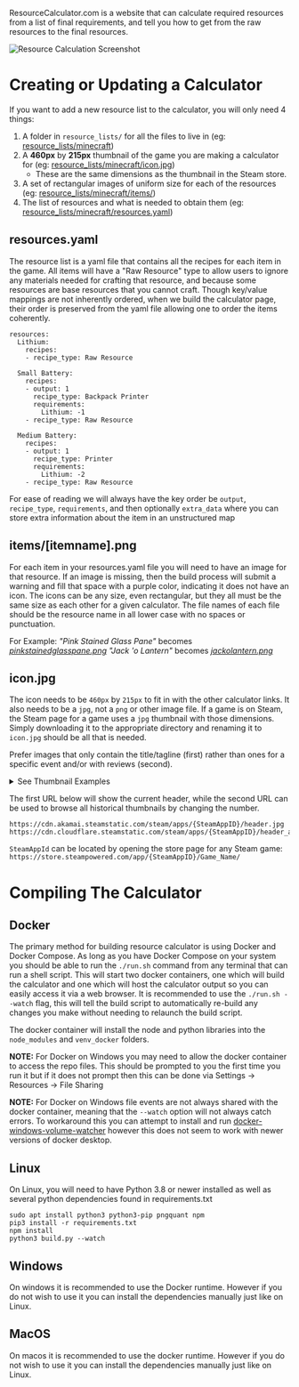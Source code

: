 ResourceCalculator.com is a website that can calculate required resources from a list of final requirements, and tell you how to get from the raw resources to the final resources.

![Resource Calculation Screenshot](screenshot01.png "Resource Calculation Screenshot")


Creating or Updating a Calculator
=================================
If you want to add a new resource list to the calculator, you will only need 4 things:
1. A folder in `resource_lists/` for all the files to live in (eg: [resource_lists/minecraft](resource_lists/minecraft))
2. A **460px** by **215px** thumbnail of the game you are making a calculator for (eg: [resource_lists/minecraft/icon.jpg](resource_lists/minecraft/icon.jpg))
    * These are the same dimensions as the thumbnail in the Steam store.
3. A set of rectangular images of uniform size for each of the resources (eg: [resource_lists/minecraft/items/](resource_lists/minecraft/items/))
4. The list of resources and what is needed to obtain them (eg: [resource_lists/minecraft/resources.yaml](resource_lists/minecraft/resources.yaml))

resources.yaml
--------------
The resource list is a yaml file that contains all the recipes for each item in the game. All items will have a "Raw Resource" type to allow users to ignore any materials needed for crafting that resource, and because some resources are base resources that you cannot craft.
Though key/value mappings are not inherently ordered, when we build the calculator page, their order is preserved from the yaml file
allowing one to order the items coherently.
```
resources:
  Lithium:
    recipes:
    - recipe_type: Raw Resource

  Small Battery:
    recipes:
    - output: 1
      recipe_type: Backpack Printer
      requirements:
        Lithium: -1
    - recipe_type: Raw Resource

  Medium Battery:
    recipes:
    - output: 1
      recipe_type: Printer
      requirements:
        Lithium: -2
    - recipe_type: Raw Resource
```
For ease of reading we will always have the key order be `output`, `recipe_type`, `requirements`, and then optionally `extra_data` where you can store extra information about the item in an unstructured map

items/[itemname].png
-----------
For each item in your resources.yaml file you will need to have an image for that resource. If an image is missing, then the build process will submit a warning and fill that space with a purple color, indicating it does not have an icon.
The icons can be any size, even rectangular, but they all must be the same size as each other for a given calculator.
The file names of each file should be the resource name in all lower case with no spaces or punctuation.

For Example:
*"Pink Stained Glass Pane"* becomes *[pinkstainedglasspane.png](resource_lists/minecraft/items/pinkstainedglasspane.png)*
*"Jack 'o Lantern"* becomes *[jackolantern.png](resource_lists/minecraft/items/jackolantern.png)*

icon.jpg
--------
The icon needs to be `460px` by `215px` to fit in with the other calculator links. It also needs to be a `jpg`, not a `png` or other image file. If a game is on Steam, the Steam page for a game uses a `jpg` thumbnail with those dimensions. Simply downloading it to the appropriate directory and renaming it to `icon.jpg` should be all that is needed.

Prefer images that only contain the title/tagline (first) rather than ones for a specific event and/or with reviews (second).

<details>
    <summary>See Thumbnail Examples</summary>

![Good thumbnail example](https://cdn.cloudflare.steamstatic.com/steam/apps/548430/header_alt_assets_1.jpg "Good thumbnail example")
![Bad thumbnail example](https://cdn.cloudflare.steamstatic.com/steam/apps/548430/header_alt_assets_13.jpg "Bad thumbnail example")

</details>

The first URL below will show the current header, while the second URL can be used to browse all historical thumbnails by changing the number.
```
https://cdn.akamai.steamstatic.com/steam/apps/{SteamAppID}/header.jpg
https://cdn.cloudflare.steamstatic.com/steam/apps/{SteamAppID}/header_alt_assets_1.jpg
```
`SteamAppId` can be located by opening the store page for any Steam game: `https://store.steampowered.com/app/{SteamAppID}/Game_Name/`

Compiling The Calculator
========================

Docker
------
The primary method for building resource calculator is using Docker and Docker Compose. As long as you have Docker Compose on your system you should be able to run the `./run.sh` command from any terminal that can run a shell script. This will start two docker containers, one which will build the calculator and one which will host the calculator output so you can easily access it via a web browser. It is recommended to use the `./run.sh --watch` flag, this will tell the build script to automatically re-build any changes you make without needing to relaunch the build script.

The docker container will install the node and python libraries into the `node_modules` and `venv_docker` folders.

**NOTE:** For Docker on Windows you may need to allow the docker container to access the repo files. This should be prompted to you the first time you run it but if it does not prompt then this can be done via Settings -> Resources -> File Sharing

**NOTE:** For Docker on Windows file events are not always shared with the docker container, meaning that the `--watch` option will not always catch errors. To workaround this you can attempt to install and run [docker-windows-volume-watcher](https://pypi.org/project/docker-windows-volume-watcher/) however this does not seem to work with newer versions of docker desktop.

Linux
-----
On Linux, you will need to have Python 3.8 or newer installed as well as several python dependencies found in requirements.txt
```
sudo apt install python3 python3-pip pngquant npm
pip3 install -r requirements.txt
npm install
python3 build.py --watch
```

Windows
-------
On windows it is recommended to use the Docker runtime. However if you do not wish to use it you can install the dependencies manually just like on Linux.


MacOS
-----
On macos it is recommended to use the docker runtime. However if you do not wish to use it you can install the dependencies manually just like on Linux.
